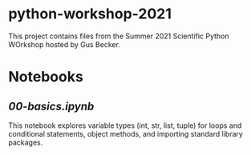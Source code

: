 # python-workshop-2021

This project contains files from the Summer 2021 Scientific Python WOrkshop hosted by Gus Becker.

# Notebooks

## *00-basics.ipynb*

This notebook explores variable types (int, str, list, tuple) for loops and conditional statements, object methods, and importing standard library packages. 
